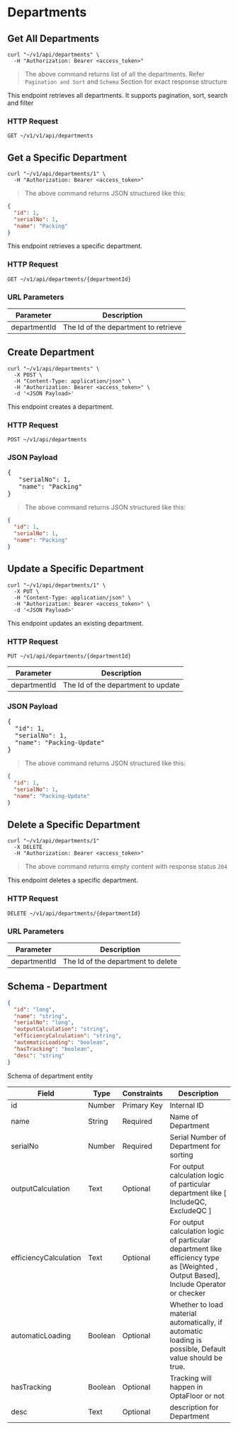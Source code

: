 # Departments

## Get All Departments

```shell
curl "~/v1/api/departments" \
  -H "Authorization: Bearer <access_token>"
```

> The above command returns list of all the departments. Refer `Pagination and Sort` and `Schema` Section for exact
> response structure

This endpoint retrieves all departments. It supports pagination, sort, search and filter

### HTTP Request

`GET ~/v1/v1/api/departments`

## Get a Specific Department

```shell
curl "~/v1/api/departments/1" \
  -H "Authorization: Bearer <access_token>"
```

> The above command returns JSON structured like this:

```json
{
  "id": 1,
  "serialNo": 1,
  "name": "Packing"
}
```

This endpoint retrieves a specific department.

### HTTP Request

`GET ~/v1/api/departments/{departmentId}`

### URL Parameters

| Parameter    | Description                          |
|--------------|--------------------------------------|
| departmentId | The Id of the department to retrieve |

## Create Department

```shell
curl "~/v1/api/departments" \
  -X POST \
  -H "Content-Type: application/json" \
  -H "Authorization: Bearer <access_token>" \
  -d '<JSON Payload>'
```

This endpoint creates a department.

### HTTP Request

`POST ~/v1/api/departments`

### JSON Payload

<pre class="center-column">
{
   "serialNo": 1,
   "name": "Packing"
}
</pre>

> The above command returns JSON structured like this:

```json
{
  "id": 1,
  "serialNo": 1,
  "name": "Packing"
}
```


## Update a Specific Department

```shell
curl "~/v1/api/departments/1" \
  -X PUT \
  -H "Content-Type: application/json" \
  -H "Authorization: Bearer <access_token>" \
  -d '<JSON Payload>'
```

This endpoint updates an existing department.

### HTTP Request

`PUT ~/v1/api/departments/{departmentId}`

| Parameter    | Description                        |
|--------------|------------------------------------|
| departmentId | The Id of the department to update |

### JSON Payload

<pre class="center-column">
{
  "id": 1,
  "serialNo": 1,
  "name": "Packing-Update"
}
</pre>

> The above command returns JSON structured like this:

```json
{
  "id": 1,
  "serialNo": 1,
  "name": "Packing-Update"
}
```

## Delete a Specific Department

```shell
curl "~/v1/api/departments/1"
  -X DELETE
  -H "Authorization: Bearer <access_token>"
```

> The above command returns empty content with response status `204`

This endpoint deletes a specific department.

### HTTP Request

`DELETE ~/v1/api/departments/{departmentId}`

### URL Parameters

| Parameter    | Description                        |
|--------------|------------------------------------|
| departmentId | The Id of the department to delete |

## Schema - Department

```json
{
  "id": "long",
  "name": "string",
  "serialNo": "long",
  "outputCalculation": "string",
  "efficiencyCalculation": "string",
  "automaticLoading": "boolean",
  "hasTracking": "boolean",
  "desc": "string"
}
```

Schema of department entity

| Field                 | Type    | Constraints | Description                                                                                                                          |
|-----------------------|---------|-------------|--------------------------------------------------------------------------------------------------------------------------------------|
| id                    | Number  | Primary Key | Internal ID                                                                                                                          |
| name                  | String  | Required    | Name of Department                                                                                                                   |
| serialNo              | Number  | Required    | Serial Number of Department for sorting                                                                                              |
| outputCalculation     | Text    | Optional    | For output calculation logic of particular department like [ IncludeQC, ExcludeQC ]                                                  |
| efficiencyCalculation | Text    | Optional    | For output calculation logic of particular department like efficiency type as [Weighted , Output Based], Include Operator or checker |
| automaticLoading      | Boolean | Optional    | Whether to load material automatically, if automatic loading is possible, Default value should be true.                              |
| hasTracking           | Boolean | Optional    | Tracking will happen in OptaFloor or not                                                                                             |
| desc                  | Text    | Optional    | description for Department                                                                                                           |
